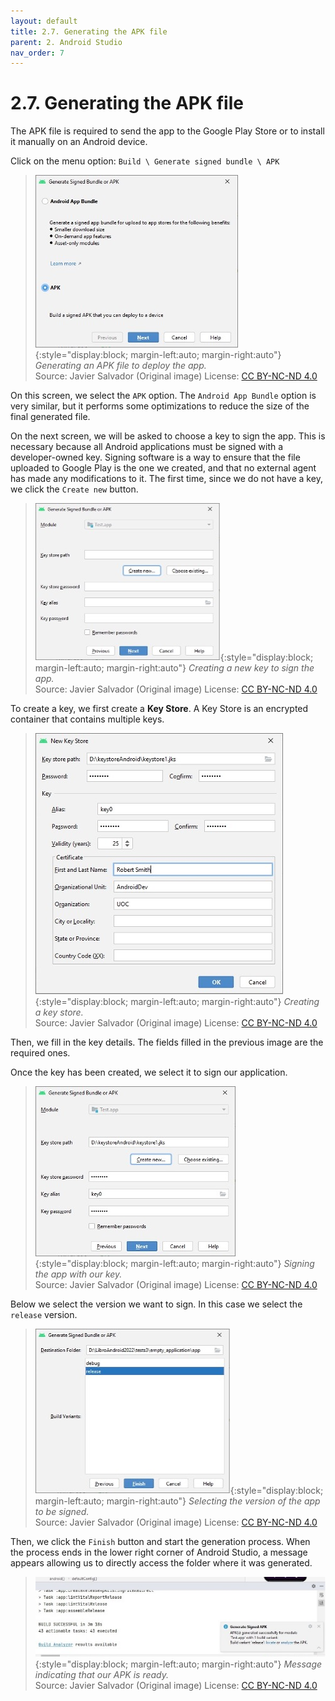 ```yaml
---
layout: default
title: 2.7. Generating the APK file
parent: 2. Android Studio
nav_order: 7
---
```


# 2.7. Generating the APK file

The APK file is required to send the app to the Google Play Store or to install it manually on an Android device.

Click on the menu option: `Build \ Generate signed bundle \ APK`
 
> ![Generating an APK](/images/02/create-apk.jpg){:style="display:block; margin-left:auto; margin-right:auto"}
> *Generating an APK file to deploy the app.*  
> Source: Javier Salvador (Original image) License: [CC BY-NC-ND 4.0](https://creativecommons.org/licenses/by-nc-nd/4.0/)

On this screen, we select the `APK` option. The `Android App Bundle` option is very similar, but it performs some optimizations to reduce the size of the final generated file.

On the next screen, we will be asked to choose a key to sign the app. This is necessary because all Android applications must be signed with a developer-owned key. Signing software is a way to ensure that the file uploaded to Google Play is the one we created, and that no external agent has made any modifications to it. The first time, since we do not have a key, we click the `Create new` button.

 
> ![Creating a key to sign the app](/images/02/create-key.jpg){:style="display:block; margin-left:auto; margin-right:auto"}
> *Creating a new key to sign the app.*  
> Source: Javier Salvador (Original image) License: [CC BY-NC-ND 4.0](https://creativecommons.org/licenses/by-nc-nd/4.0/)


To create a key, we first create a **Key Store**. A Key Store is an encrypted container that contains multiple keys. 

> ![Creating a key store](/images/02/key-store.jpg){:style="display:block; margin-left:auto; margin-right:auto"}
> *Creating a key store.*  
> Source: Javier Salvador (Original image) License: [CC BY-NC-ND 4.0](https://creativecommons.org/licenses/by-nc-nd/4.0/)


Then, we fill in the key details. The fields filled in the previous image are the required ones.

Once the key has been created, we select it to sign our application. 

> ![Signing the app with our key](/images/02/signing.jpg){:style="display:block; margin-left:auto; margin-right:auto"}
> *Signing the app with our key.*  
> Source: Javier Salvador (Original image) License: [CC BY-NC-ND 4.0](https://creativecommons.org/licenses/by-nc-nd/4.0/)

Below we select the version we want to sign. In this case we select the `release` version.

> ![Selecting the version to be signed](/images/02/select-version-to-sign.jpg){:style="display:block; margin-left:auto; margin-right:auto"}
> *Selecting the version of the app to be signed.*  
> Source: Javier Salvador (Original image) License: [CC BY-NC-ND 4.0](https://creativecommons.org/licenses/by-nc-nd/4.0/)

Then, we click the `Finish` button and start the generation process. When the process ends in the lower right corner of Android Studio, a message appears allowing us to directly access the folder where it was generated.

> ![APK complete message](/images/02/apk-completed.jpg){:style="display:block; margin-left:auto; margin-right:auto"}
> *Message indicating that our APK is ready.*  
> Source: Javier Salvador (Original image) License: [CC BY-NC-ND 4.0](https://creativecommons.org/licenses/by-nc-nd/4.0/)
